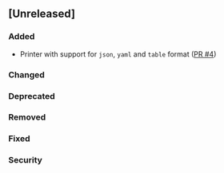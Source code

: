 ## [Unreleased]

### Added

- Printer with support for `json`, `yaml` and `table` format
([PR #4](https://github.com/cycloidio/youdeploy-http-api/pull/4))

### Changed

### Deprecated

### Removed

### Fixed

### Security
